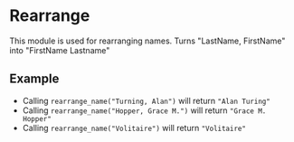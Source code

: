 Rearrange
==========

This module is used for rearranging names.
Turns "LastName, FirstName" into "FirstName Lastname"

## Example

 * Calling `rearrange_name("Turning, Alan")` will return `"Alan Turing"`
 * Calling `rearrange_name("Hopper, Grace M.")` will return `"Grace M. Hopper"`
 * Calling `rearrange_name("Volitaire")` will return `"Volitaire"`
